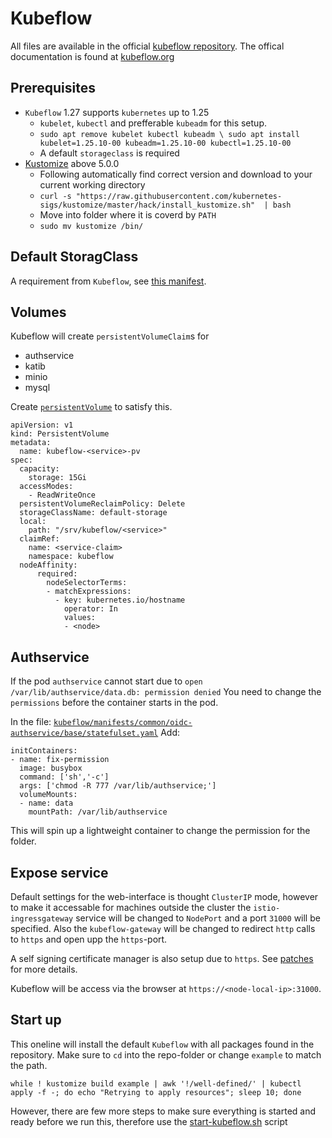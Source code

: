 # Kubeflow
All files are available in the official [kubeflow repository](https://github.com/kubeflow/manifests). The offical documentation is found at [kubeflow.org](https://www.kubeflow.org/)

## Prerequisites 
- `Kubeflow` 1.27 supports `kubernetes` up to 1.25
  - `kubelet`, `kubectl` and prefferable `kubeadm` for this setup.
  - `sudo apt remove kubelet kubectl kubeadm \ sudo apt install kubelet=1.25.10-00 kubeadm=1.25.10-00 kubectl=1.25.10-00`
  - A default `storageclass` is required
- [Kustomize](https://kubectl.docs.kubernetes.io/installation/kustomize/binaries/) above 5.0.0
  - Following automatically find correct version and download to your current working directory
  - `curl -s "https://raw.githubusercontent.com/kubernetes-sigs/kustomize/master/hack/install_kustomize.sh"  | bash`
  - Move into folder where it is coverd by `PATH`
  - `sudo mv kustomize /bin/`

## Default StoragClass
A requirement from `Kubeflow`, see [this manifest](../manifests/kubeflow/patches/storageclasses.yaml).

## Volumes
Kubeflow will create `persistentVolumeClaim`s for
- authservice
- katib
- minio
- mysql

Create [`persistentVolume`](../manifests/kubeflow/patches/persistentvolumes.yaml) to satisfy this.
```
apiVersion: v1
kind: PersistentVolume
metadata:
  name: kubeflow-<service>-pv
spec:
  capacity:
    storage: 15Gi
  accessModes:
    - ReadWriteOnce
  persistentVolumeReclaimPolicy: Delete
  storageClassName: default-storage
  local:
    path: "/srv/kubeflow/<service>"
  claimRef: 
    name: <service-claim>
    namespace: kubeflow
  nodeAffinity:
      required:
        nodeSelectorTerms:
        - matchExpressions:
          - key: kubernetes.io/hostname
            operator: In
            values:
            - <node>
```
## Authservice
If the pod `authservice` cannot start due to `open /var/lib/authservice/data.db: permission denied`
You need to change the `permissions` before the container starts in the pod.

In the file: [`kubeflow/manifests/common/oidc-authservice/base/statefulset.yaml`](../manifests/kubeflow/manifests/common/oidc-authservice/base/statefulset.yaml)
Add:
```
initContainers:
- name: fix-permission
  image: busybox
  command: ['sh','-c']
  args: ['chmod -R 777 /var/lib/authservice;']
  volumeMounts:
  - name: data
    mountPath: /var/lib/authservice
```
This will spin up a lightweight container to change the permission for the folder.

## Expose service
Default settings for the web-interface is thought `ClusterIP` mode, however to make it accessable for machines outside the cluster the `istio-ingressgateway` service will be changed to `NodePort` and a port `31000` will be specified. Also the `kubeflow-gateway` will be changed to redirect `http` calls to `https` and open upp the `https`-port. 

A self signing certificate manager is also setup due to `https`. See [patches](../manifests/kubeflow/patches) for more details.


Kubeflow will be access via the browser at `https://<node-local-ip>:31000`.

## Start up

This oneline will install the default `Kubeflow` with all packages found in the repository. Make sure to `cd` into the repo-folder or change `example` to match the path.
```
while ! kustomize build example | awk '!/well-defined/' | kubectl apply -f -; do echo "Retrying to apply resources"; sleep 10; done
```
However, there are few more steps to make sure everything is started and ready before we run this, therefore use the [start-kubeflow.sh](../scripts/start-kubeflow.sh) script



